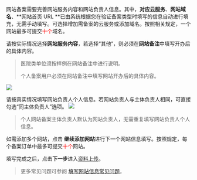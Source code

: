 


网站备案需要完善网站服务内容和网站负责人信息。其中，**对应云服务**、**网站域名**、**网站首页 URL **已由系统根据您在验证备案类型时填写的信息自动进行填充，无需手动填写。可选择增加需备案的云服务或添加域名。按照相关规定，一个网站最多可提交<font color='red'>十个</font>域名。

请按实际情况选择**网站服务内容**，若选择“其他”，则必须在**网站备注**中填写开办后的具体内容。

>医院类单位须按样例在网站备注中进行说明。
>
>个人备案用户必须在网站备注中填写网站开办后的具体内容。


![](https://mc.qcloudimg.com/static/img/298596806e0c2ef3e4a676f25ff2e5d8/8.png)

请按真实情况填写网站负责人个人信息。若网站负责人与主体负责人相同，可直接勾选“同主体负责人”选项。
![](https://mc.qcloudimg.com/static/img/4d63d4110509d345ac0fccef810a28b7/9.png)

>个人网站备案主体负责人默认为网站负责人，无需重复填写网站负责人个人信息。

如需添加多个网站，点击 **继续添加网站**进行下一个网站信息填写。按照规定，每个备案订单中最多可提交<font color='red'>十个</font>网站。

填写完成之后，点击**下一步**进入[资料上传](https://www.qcloud.com/document/product/243/9548)。

>更多常见问题可参阅 [填写网站信息常见问题](https://www.qcloud.com/document/product/243/9587)。